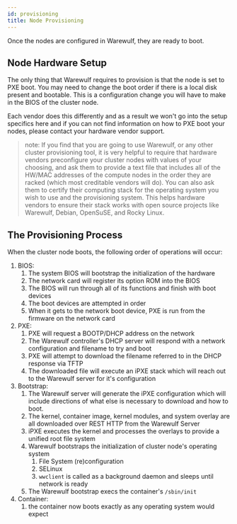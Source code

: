 ```yaml
---
id: provisioning
title: Node Provisioning
---
```


Once the nodes are configured in Warewulf, they are ready to boot.

## Node Hardware Setup
The only thing that Warewulf requires to provision is that the node is set to PXE boot. You may need to change the boot order if there is a local disk present and bootable. This is a configuration change you will have to make in the BIOS of the cluster node.

Each vendor does this differently and as a result we won't go into the setup specifics here and if you can not find information on how to PXE boot your nodes, please contact your hardware vendor support.

> note: If you find that you are going to use Warewulf, or any other cluster provisioning tool, it is very helpful to require that hardware vendors preconfigure your cluster nodes with values of your choosing, and ask them to provide a text file that includes all of the HW/MAC addresses of the compute nodes in the order they are racked (which most creditable vendors will do). You can also ask them to certify their computing stack for the operating system you wish to use and the provisioning system. This helps hardware vendors to ensure their stack works with open source projects like Warewulf, Debian, OpenSuSE, and Rocky Linux.

## The Provisioning Process
When the cluster node boots, the following order of operations will occur:

1. BIOS:
    1. The system BIOS will bootstrap the initialization of the hardware
    1. The network card will register its option ROM into the BIOS
    1. The BIOS will run through all of its functions and finish with boot devices
    1. The boot devices are attempted in order
    1. When it gets to the network boot device, PXE is run from the firmware on the network card
1. PXE:
    1. PXE will request a BOOTP/DHCP address on the network
    1. The Warewulf controller's DHCP server will respond with a network configuration and filename to try and boot
    1. PXE will attempt to download the filename referred to in the DHCP response via TFTP
    1. The downloaded file will execute an iPXE stack which will reach out to the Warewulf server for it's configuration
1. Bootstrap:
    1. The Warewulf server will generate the iPXE configuration which will include directions of what else is necessary to download and how to boot.
    1. The kernel, container image, kernel modules, and system overlay are all downloaded over REST HTTP from the Warewulf Server
    1. iPXE executes the kernel and processes the overlays to provide a unified root file system
    1. Warewulf bootstraps the initialization of cluster node's operating system
        1. File System (re)configuration
        1. SELinux
        1. `wwclient` is called as a background daemon and sleeps until network is ready
    1. The Warewulf bootstrap execs the container's `/sbin/init`
1.  Container:
    1. the container now boots exactly as any operating system would expect


